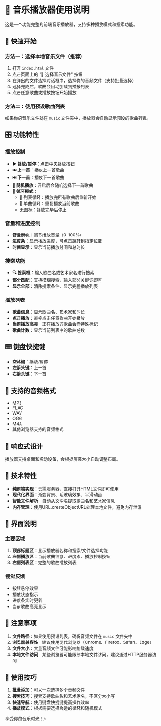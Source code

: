 # 🎵 音乐播放器使用说明

这是一个功能完整的前端音乐播放器，支持多种播放模式和搜索功能。

## 🚀 快速开始

### 方法一：选择本地音乐文件（推荐）
1. 打开 `index.html` 文件
2. 点击页面上的 "📁 选择音乐文件" 按钮
3. 在弹出的文件选择对话框中，选择你的音频文件（支持批量选择）
4. 选择完成后，歌曲会自动加载到播放列表
5. 点击任意歌曲或播放按钮开始播放

### 方法二：使用预设歌曲列表
如果你的音乐文件就在 `music` 文件夹中，播放器会自动显示预设的歌曲列表。

## 🎛️ 功能特性

### 播放控制
- **▶️ 播放/暂停**：点击中央播放按钮
- **⏮️ 上一首**：播放上一首歌曲
- **⏭️ 下一首**：播放下一首歌曲
- **🔀 随机播放**：开启后会随机选择下一首歌曲
- **🔁 循环模式**：
  - 🔁 列表循环：播放完所有歌曲后重新开始
  - 🔂 单曲循环：重复播放当前歌曲
  - 无图标：播放完毕后停止

### 音量和进度控制
- **音量滑块**：调节播放音量（0-100%）
- **进度条**：显示播放进度，可点击跳转到指定位置
- **时间显示**：显示当前播放时间和总时长

### 搜索功能
- **🔍 搜索框**：输入歌曲名或艺术家名进行搜索
- **部分匹配**：支持模糊搜索，输入部分关键词即可
- **显示全部**：清除搜索条件，显示完整播放列表

### 播放列表
- **歌曲信息**：显示歌曲名、艺术家和时长
- **点击播放**：直接点击任意歌曲开始播放
- **当前播放高亮**：正在播放的歌曲会有特殊标记
- **歌曲计数**：显示当前列表中的歌曲总数

## ⌨️ 键盘快捷键

- **空格键**：播放/暂停
- **左箭头键**：上一首
- **右箭头键**：下一首

## 🎵 支持的音频格式

- MP3
- FLAC
- WAV
- OGG
- M4A
- 其他浏览器支持的音频格式

## 📱 响应式设计

播放器支持桌面和移动设备，会根据屏幕大小自动调整布局。

## 🔧 技术特性

- **纯前端实现**：无需服务器，直接打开HTML文件即可使用
- **现代化界面**：渐变背景、毛玻璃效果、平滑动画
- **智能文件解析**：自动从文件名提取歌曲名和艺术家信息
- **内存管理**：使用URL.createObjectURL处理本地文件，避免内存泄漏

## 🎨 界面说明

### 主要区域
1. **顶部标题区**：显示播放器名称和搜索/文件选择功能
2. **左侧播放区**：当前歌曲信息、进度条、播放控制按钮
3. **右侧列表区**：完整的歌曲播放列表

### 视觉反馈
- 按钮悬停效果
- 播放状态指示
- 进度条实时更新
- 当前歌曲高亮显示

## 🚨 注意事项

1. **文件路径**：如果使用预设列表，确保音频文件在 `music` 文件夹中
2. **浏览器兼容性**：建议使用现代浏览器（Chrome、Firefox、Safari、Edge）
3. **文件大小**：大量音频文件可能影响加载速度
4. **本地文件访问**：某些浏览器可能限制本地文件访问，建议通过HTTP服务器访问

## 🎯 使用技巧

1. **批量添加**：可以一次选择多个音频文件
2. **搜索技巧**：搜索支持歌曲名和艺术家名，不区分大小写
3. **快速导航**：使用键盘快捷键提高操作效率
4. **播放模式**：根据需要选择合适的循环和随机模式

享受你的音乐时光！🎶